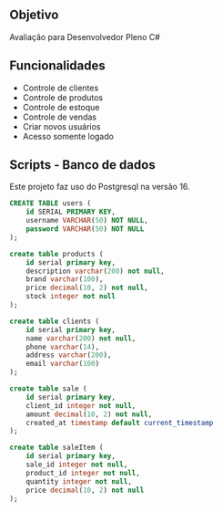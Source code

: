 ## Objetivo
Avaliação para Desenvolvedor Pleno C#

## Funcionalidades
- Controle de clientes
- Controle de produtos
- Controle de estoque
- Controle de vendas
- Criar novos usuários
- Acesso somente logado

## Scripts - Banco de dados
Este projeto faz uso do Postgresql na versão 16.

```sql
CREATE TABLE users (
    id SERIAL PRIMARY KEY,
    username VARCHAR(50) NOT NULL,
    password VARCHAR(50) NOT NULL
);

create table products (
	id serial primary key,
	description varchar(200) not null,
	brand varchar(100),
	price decimal(10, 2) not null,
	stock integer not null
);

create table clients (
	id serial primary key,
	name varchar(200) not null,
	phone varchar(14),
	address varchar(200),
	email varchar(100)
);

create table sale (
	id serial primary key,
	client_id integer not null,
	amount decimal(10, 2) not null,
	created_at timestamp default current_timestamp
);

create table saleItem (
	id serial primary key,
	sale_id integer not null,
	product_id integer not null,
	quantity integer not null,
	price decimal(10, 2) not null	
);
